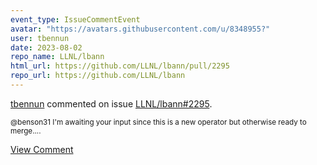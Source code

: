 ```yaml
---
event_type: IssueCommentEvent
avatar: "https://avatars.githubusercontent.com/u/8348955?"
user: tbennun
date: 2023-08-02
repo_name: LLNL/lbann
html_url: https://github.com/LLNL/lbann/pull/2295
repo_url: https://github.com/LLNL/lbann
---
```


<a href='https://github.com/tbennun' target='_blank'>tbennun</a> commented on issue <a href='https://github.com/LLNL/lbann/pull/2295' target='_blank'>LLNL/lbann#2295</a>.

<small>@benson31 I'm awaiting your input since this is a new operator but otherwise ready to merge....</small>

<a href='https://github.com/LLNL/lbann/pull/2295' target='_blank'>View Comment</a>
